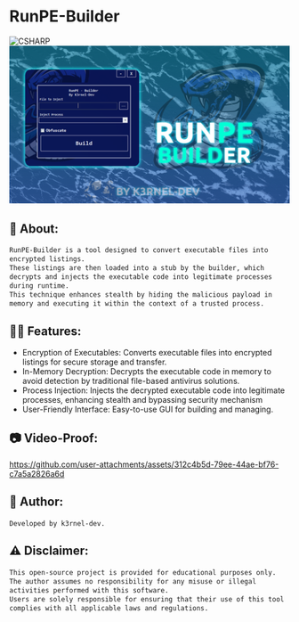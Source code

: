 # RunPE-Builder
![CSHARP](https://img.shields.io/badge/Language-CSHARP-aquamarine?style=for-the-badge&logo=CSHARP)
![Banner](banner.png)

## 👋 About:
```
RunPE-Builder is a tool designed to convert executable files into encrypted listings. 
These listings are then loaded into a stub by the builder, which decrypts and injects the executable code into legitimate processes during runtime. 
This technique enhances stealth by hiding the malicious payload in memory and executing it within the context of a trusted process.
```
## 🏴‍☠️ Features:
- Encryption of Executables: Converts executable files into encrypted listings for secure storage and transfer.
- In-Memory Decryption: Decrypts the executable code in memory to avoid detection by traditional file-based antivirus solutions.
- Process Injection: Injects the decrypted executable code into legitimate processes, enhancing stealth and bypassing security mechanism
- User-Friendly Interface: Easy-to-use GUI for building and managing.

## 📷 Video-Proof:
https://github.com/user-attachments/assets/312c4b5d-79ee-44ae-bf76-c7a5a2826a6d

## 👤 Author:
```
Developed by k3rnel-dev.
```

## ⚠️ Disclaimer:
```
This open-source project is provided for educational purposes only. 
The author assumes no responsibility for any misuse or illegal activities performed with this software.
Users are solely responsible for ensuring that their use of this tool complies with all applicable laws and regulations.
```
